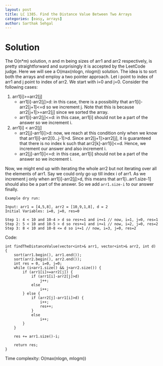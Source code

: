 ```yaml
---
layout: post
title: LC 1385. Find the Distance Value Between Two Arrays
categories: [easy, arrays]
author: Sarthak Sehgal
---
```

# Solution
The O(n*m) solution, n and m being sizes of arr1 and arr2 respectively, is pretty straightforward and surprisingly it is accepted by the LeetCode judge. Here we will see a O(max(nlogn, nlogm)) solution. The idea is to sort both the arrays and employ a two pointer approach. Let i point to index of arr1 and j point to index of arr2. We start with i=0 and j=0. Consider the following cases:
1. arr1[i]>=arr2[j]
    - arr1[i]-arr2[j]>d: in this case, there is a possibility that arr1[i]-arr2[j+1]<=d so we increment j. Note that this is because arr2[j+1]>=arr2[j] since we sorted the array.
    - arr1[i]-arr2[j]<=d: in this case, arr1[i] should not be a part of the answer so we increment i.
2. arr1[i] < arr2[j]
    - arr2[j]-arr1[i]>d: now, we reach at this condition only when we know that arr1[i]-arr2[0...j-1]>d. Since arr2[j+1]>arr2[j], it is guaranteed that there is no index k such that arr2[k]-arr1[i]<=d. Hence, we increment our answer and also increment i.
    - arr2[j]-arr1[i]<=d: in this case, arr1[i] should not be a part of the answer so we increment i.

Now, we might end up with iterating the whole arr2 but not iterating over all the elements of arr1. Say we could only go up till index i of arr1. As we increment j only when arr1[i]-arr2[j]>d, this means that arr1[i..arr1.size-1] should also be a part of the answer. So we add `arr1.size-i` to our answer finally.

```
Example dry run:

Input: arr1 = [4,5,8], arr2 = [10,9,1,8], d = 2
Initial Variables: i=0, j=0, res=0

Step 1: 4 < 10 and 10-4 > d so res+=1 and i+=1 // now, i=1, j=0, res=1
Step 2: 5 < 10 and 10-5 > d so res+=1 and i+=1 // now, i=2, j=0, res=2
Step 3: 8 < 10 and 10-8 <= d so i+=1 // now, i=3, j=0, res=2
```

Code:
```
int findTheDistanceValue(vector<int>& arr1, vector<int>& arr2, int d) {
    sort(arr1.begin(), arr1.end());
    sort(arr2.begin(), arr2.end());
    int res = 0, i=0, j=0;
    while (i<arr1.size() && j<arr2.size()) {
        if (arr1[i]>=arr2[j]) {
            if (arr1[i]-arr2[j]>d)
                j++;
            else
                i++;
        } else {
            if (arr2[j]-arr1[i]>d) {
                i++;
                res++;
            }
            else
                i++;
        }
    }
    
    res += arr1.size()-i;
    
    return res;
}
```
Time complexity: O(max(nlogn, mlogm))